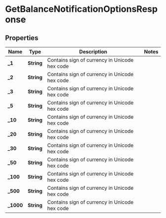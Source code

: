 
# GetBalanceNotificationOptionsResponse

## Properties
Name | Type | Description | Notes
------------ | ------------- | ------------- | -------------
**_1** | **String** | Contains sign of currency in Unicode hex code | 
**_2** | **String** | Contains sign of currency in Unicode hex code | 
**_3** | **String** | Contains sign of currency in Unicode hex code | 
**_5** | **String** | Contains sign of currency in Unicode hex code | 
**_10** | **String** | Contains sign of currency in Unicode hex code | 
**_20** | **String** | Contains sign of currency in Unicode hex code | 
**_30** | **String** | Contains sign of currency in Unicode hex code | 
**_50** | **String** | Contains sign of currency in Unicode hex code | 
**_100** | **String** | Contains sign of currency in Unicode hex code | 
**_500** | **String** | Contains sign of currency in Unicode hex code | 
**_1000** | **String** | Contains sign of currency in Unicode hex code | 



